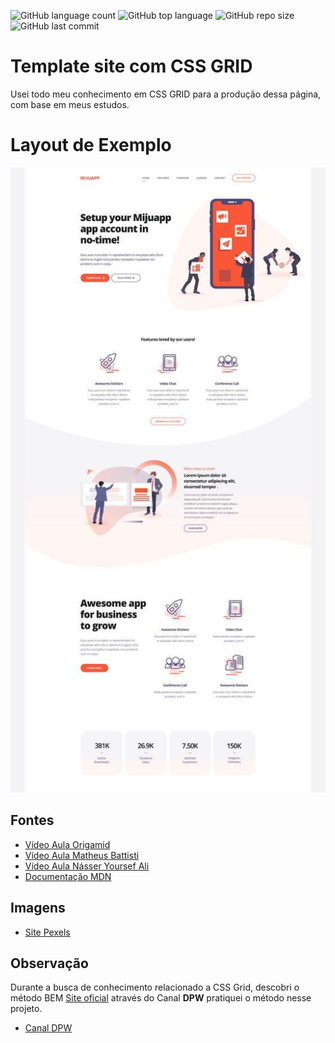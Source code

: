 ![GitHub language count](https://img.shields.io/github/languages/count/Luciopbrito/css-grid)
![GitHub top language](https://img.shields.io/github/languages/top/Luciopbrito/css-grid)
![GitHub repo size](https://img.shields.io/github/repo-size/Luciopbrito/css-grid)
![GitHub last commit](https://img.shields.io/github/last-commit/Luciopbrito/css-grid)

# Template site com CSS GRID

Usei todo meu conhecimento em CSS GRID para a produção dessa página, com base em meus estudos.

# Layout de Exemplo

![Sites de inspiração](./img/imagem_de_exemplo.jpg)

## Fontes

- [Vídeo Aula Origamid](https://www.youtube.com/watch?v=x-4z_u8LcGc)
- [Vídeo Aula Matheus Battisti](https://www.youtube.com/watch?v=8VapN6x897U)
- [Vídeo Aula Násser Yoursef Ali](https://www.youtube.com/watch?v=k8l7vu-m85Q)
- [Documentação MDN](https://developer.mozilla.org/pt-BR/docs/Web/CSS/grid)

## Imagens

- [Site Pexels](https://www.pexels.com/)

## Observação

Durante a busca de conhecimento relacionado a CSS Grid, descobri o método BEM [Site oficial](http://getbem.com/)
através do Canal **DPW** pratiquei o método nesse projeto.

- [Canal DPW](https://www.youtube.com/channel/UCdHcHgSrWidiOg-mNFNB1Nw)
